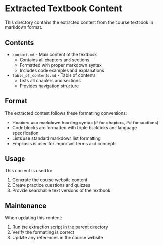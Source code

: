 # Extracted Textbook Content

This directory contains the extracted content from the course textbook in markdown format.

## Contents

- `content.md` - Main content of the textbook
  - Contains all chapters and sections
  - Formatted with proper markdown syntax
  - Includes code examples and explanations
- `table_of_contents.md` - Table of contents
  - Lists all chapters and sections
  - Provides navigation structure

## Format

The extracted content follows these formatting conventions:
- Headers use markdown heading syntax (# for chapters, ## for sections)
- Code blocks are formatted with triple backticks and language specification
- Lists use standard markdown list formatting
- Emphasis is used for important terms and concepts

## Usage

This content is used to:
1. Generate the course website content
2. Create practice questions and quizzes
3. Provide searchable text versions of the textbook

## Maintenance

When updating this content:
1. Run the extraction script in the parent directory
2. Verify the formatting is correct
3. Update any references in the course website 